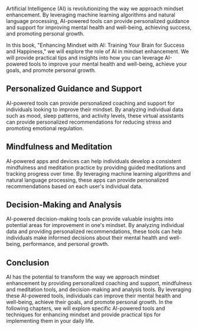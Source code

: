 

Artificial Intelligence (AI) is revolutionizing the way we approach mindset enhancement. By leveraging machine learning algorithms and natural language processing, AI-powered tools can provide personalized guidance and support for improving mental health and well-being, achieving success, and promoting personal growth.

In this book, "Enhancing Mindset with AI: Training Your Brain for Success and Happiness," we will explore the role of AI in mindset enhancement. We will provide practical tips and insights into how you can leverage AI-powered tools to improve your mental health and well-being, achieve your goals, and promote personal growth.

Personalized Guidance and Support
---------------------------------

AI-powered tools can provide personalized coaching and support for individuals looking to improve their mindset. By analyzing individual data such as mood, sleep patterns, and activity levels, these virtual assistants can provide personalized recommendations for reducing stress and promoting emotional regulation.

Mindfulness and Meditation
--------------------------

AI-powered apps and devices can help individuals develop a consistent mindfulness and meditation practice by providing guided meditations and tracking progress over time. By leveraging machine learning algorithms and natural language processing, these apps can provide personalized recommendations based on each user's individual data.

Decision-Making and Analysis
----------------------------

AI-powered decision-making tools can provide valuable insights into potential areas for improvement in one's mindset. By analyzing individual data and providing personalized recommendations, these tools can help individuals make informed decisions about their mental health and well-being, performance, and personal growth.

Conclusion
----------

AI has the potential to transform the way we approach mindset enhancement by providing personalized coaching and support, mindfulness and meditation tools, and decision-making and analysis tools. By leveraging these AI-powered tools, individuals can improve their mental health and well-being, achieve their goals, and promote personal growth. In the following chapters, we will explore specific AI-powered tools and techniques for enhancing mindset and provide practical tips for implementing them in your daily life.
